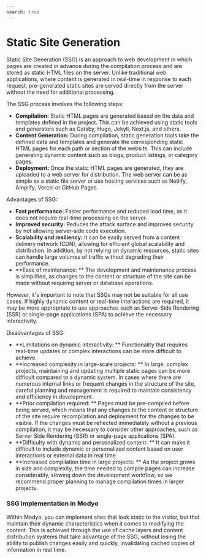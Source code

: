 ```yaml
---
search: true
---
```


# Static Site Generation

Static Site Generation (SSG) is an approach to web development in which pages are created in advance during the compilation process and are stored as static HTML files on the server. Unlike traditional web applications, where content is generated in real-time in response to each request, pre-generated static sites are served directly from the server without the need for additional processing.

The SSG process involves the following steps:

- **Compilation:** Static HTML pages are generated based on the data and templates defined in the project. This can be achieved using static tools and generators such as Gatsby, Hugo, Jekyll, Next.js, and others.
- **Content Generation:** During compilation, static generation tools take the defined data and templates and generate the corresponding static HTML pages for each path or section of the website. This can include generating dynamic content such as blogs, product listings, or category pages.
- **Deployment:** Once the static HTML pages are generated, they are uploaded to a web server for distribution. The web server can be as simple as a static file server or use hosting services such as Netlify, Amplify, Vercel or GitHub Pages.

Advantages of SSG:

- **Fast performance:** Faster performance and reduced load time, as it does not require real-time processing on the server.
- **Improved security:** Reduces the attack surface and improves security by not allowing server-side code execution.
- **Scalability and resiliency:** It can be easily served from a content delivery network (CDN), allowing for efficient global scalability and distribution. In addition, by not relying on dynamic resources, static sites can handle large volumes of traffic without degrading their performance.
- **Ease of maintenance: ** The development and maintenance process is simplified, as changes to the content or structure of the site can be made without requiring server or database operations.

However, it's important to note that SSGs may not be suitable for all use cases. If highly dynamic content or real-time interactions are required, it may be more appropriate to use approaches such as Server-Side Rendering (SSR) or single-page applications (SPA) to achieve the necessary interactivity.

Disadvantages of SSG:

- **Limitations on dynamic interactivity: ** Functionality that requires real-time updates or complex interactions can be more difficult to achieve.
- **Increased complexity in large-scale projects: ** In large, complex projects, maintaining and updating multiple static pages can be more difficult compared to a dynamic system. In cases where there are numerous internal links or frequent changes in the structure of the site, careful planning and management is required to maintain consistency and efficiency in development.
- **Prior compilation required: ** Pages must be pre-compiled before being served, which means that any changes to the content or structure of the site require recompilation and deployment for the changes to be visible. If the changes must be reflected immediately without a previous compilation, it may be necessary to consider other approaches, such as Server Side Rendering (SSR) or single-page applications (SPA).
- **Difficulty with dynamic and personalized content: ** It can make it difficult to include dynamic or personalized content based on user interactions or external data in real time.
- **Increased compilation time in large projects: ** As the project grows in size and complexity, the time needed to compile pages can increase considerably, slowing down the development workflow, so we recommend proper planning to manage compilation times in larger projects.


### SSG implementation in Modyo

Within Modyo, you can implement sites that look static to the visitor, but that maintain their dynamic characteristics when it comes to modifying the content. This is achieved through the use of cache layers and content distribution systems that take advantage of the SSG, without losing the ability to publish changes easily and quickly, invalidating cached copies of information in real time.